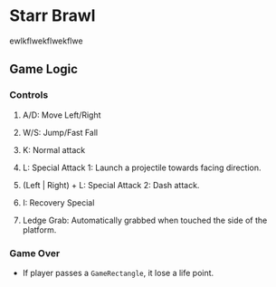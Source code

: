 <!-- Markdown syntax: .md -->

# Starr Brawl

ewlkflwekflwekflwe

## Game Logic

### Controls

1. A/D: Move Left/Right
2. W/S: Jump/Fast Fall

3. K: Normal attack
4. L: Special Attack 1: Launch a projectile towards facing direction.
5. (Left | Right) + L: Special Attack 2: Dash attack.

6. I: Recovery Special

7. Ledge Grab: Automatically grabbed when touched the side of the platform.

### Game Over

- If player passes a `GameRectangle`, it lose a life point.
